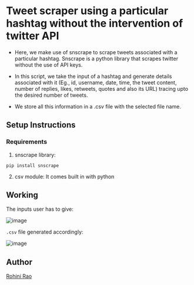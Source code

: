 # Tweet scraper using a particular hashtag without the intervention of twitter API

- Here, we make use of snscrape to scrape tweets associated with a particular hashtag. Snscrape is a python library that scrapes twitter without the use of API keys.

- In this script, we take the input of a hashtag and generate details associated with it (Eg., id, username, date, time, the tweet content, number of replies, likes, retweets, quotes and also its URL) tracing upto the desired number of tweets. 

- We store all this information in a .csv file with the selected file name.

## Setup Instructions

### Requirements

1. snscrape library:

```
pip install snscrape
```

2. csv module:
It comes built in with python

## Working

The inputs user has to give: 

![image](https://i.imgur.com/9aK1bhi.png)

```.csv``` file generated accordingly:

![image](https://i.imgur.com/Oxh5xmi.png)

## Author

[Rohini Rao](https://github.com/RohiniRG)
